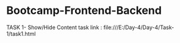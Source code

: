 # Bootcamp-Frontend-Backend
 TASK 1- Show/Hide Content
 task link : file:///E:/Day-4/Day-4/Task-1/task1.html
